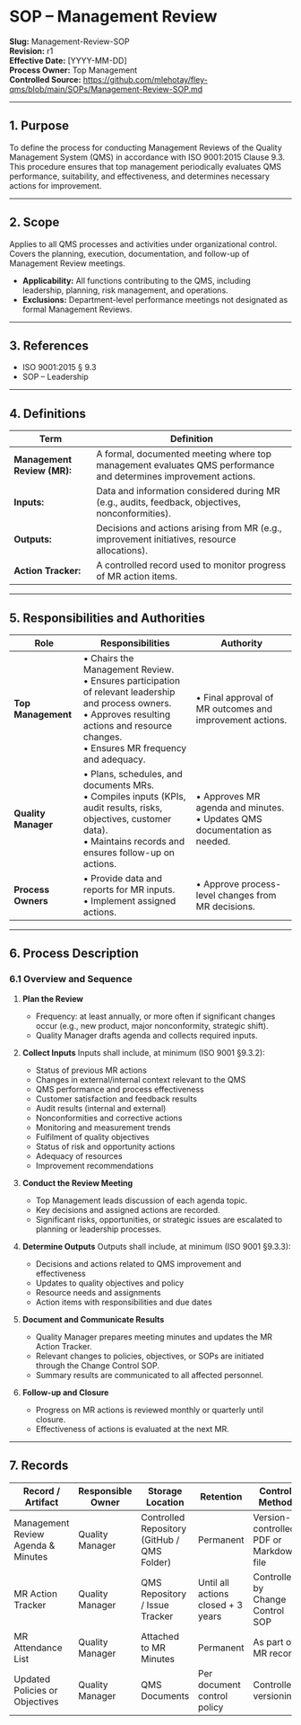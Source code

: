 # **SOP – Management Review**

**Slug:** Management-Review-SOP  
**Revision:** r1  
**Effective Date:** [YYYY-MM-DD]  
**Process Owner:** Top Management  
**Controlled Source:** https://github.com/mlehotay/fley-qms/blob/main/SOPs/Management-Review-SOP.md  

---

## **1. Purpose**

To define the process for conducting Management Reviews of the Quality Management System (QMS) in accordance with ISO 9001:2015 Clause 9.3.
This procedure ensures that top management periodically evaluates QMS performance, suitability, and effectiveness, and determines necessary actions for improvement.

---

## **2. Scope**

Applies to all QMS processes and activities under organizational control.
Covers the planning, execution, documentation, and follow-up of Management Review meetings.

* **Applicability:** All functions contributing to the QMS, including leadership, planning, risk management, and operations.
* **Exclusions:** Department-level performance meetings not designated as formal Management Reviews.

---

## **3. References**

* ISO 9001:2015 § 9.3
* SOP – Leadership

---

## **4. Definitions**

| Term                        | Definition                                                                                                      |
| --------------------------- | --------------------------------------------------------------------------------------------------------------- |
| **Management Review (MR):** | A formal, documented meeting where top management evaluates QMS performance and determines improvement actions. |
| **Inputs:**                 | Data and information considered during MR (e.g., audits, feedback, objectives, nonconformities).                |
| **Outputs:**                | Decisions and actions arising from MR (e.g., improvement initiatives, resource allocations).                    |
| **Action Tracker:**         | A controlled record used to monitor progress of MR action items.                                                |

---

## **5. Responsibilities and Authorities**

| Role                | Responsibilities                                                                                                                                                                                    | Authority                                                                   |
| ------------------- | --------------------------------------------------------------------------------------------------------------------------------------------------------------------------------------------------- | --------------------------------------------------------------------------- |
| **Top Management**  | • Chairs the Management Review.<br>• Ensures participation of relevant leadership and process owners.<br>• Approves resulting actions and resource changes.<br>• Ensures MR frequency and adequacy. | • Final approval of MR outcomes and improvement actions.                    |
| **Quality Manager** | • Plans, schedules, and documents MRs.<br>• Compiles inputs (KPIs, audit results, risks, objectives, customer data).<br>• Maintains records and ensures follow-up on actions.                       | • Approves MR agenda and minutes.<br>• Updates QMS documentation as needed. |
| **Process Owners**  | • Provide data and reports for MR inputs.<br>• Implement assigned actions.                                                                                                                          | • Approve process-level changes from MR decisions.                          |

---

## **6. Process Description**

### **6.1 Overview and Sequence**

1. **Plan the Review**

   * Frequency: at least annually, or more often if significant changes occur (e.g., new product, major nonconformity, strategic shift).
   * Quality Manager drafts agenda and collects required inputs.

2. **Collect Inputs**
   Inputs shall include, at minimum (ISO 9001 §9.3.2):

   * Status of previous MR actions
   * Changes in external/internal context relevant to the QMS
   * QMS performance and process effectiveness
   * Customer satisfaction and feedback results
   * Audit results (internal and external)
   * Nonconformities and corrective actions
   * Monitoring and measurement trends
   * Fulfilment of quality objectives
   * Status of risk and opportunity actions
   * Adequacy of resources
   * Improvement recommendations

3. **Conduct the Review Meeting**

   * Top Management leads discussion of each agenda topic.
   * Key decisions and assigned actions are recorded.
   * Significant risks, opportunities, or strategic issues are escalated to planning or leadership processes.

4. **Determine Outputs**
   Outputs shall include, at minimum (ISO 9001 §9.3.3):

   * Decisions and actions related to QMS improvement and effectiveness
   * Updates to quality objectives and policy
   * Resource needs and assignments
   * Action items with responsibilities and due dates

5. **Document and Communicate Results**

   * Quality Manager prepares meeting minutes and updates the MR Action Tracker.
   * Relevant changes to policies, objectives, or SOPs are initiated through the Change Control SOP.
   * Summary results are communicated to all affected personnel.

6. **Follow-up and Closure**

   * Progress on MR actions is reviewed monthly or quarterly until closure.
   * Effectiveness of actions is evaluated at the next MR.

---

## **7. Records**

| Record / Artifact                  | Responsible Owner | Storage Location                            | Retention                          | Control Method                          |
| ---------------------------------- | ----------------- | ------------------------------------------- | ---------------------------------- | --------------------------------------- |
| Management Review Agenda & Minutes | Quality Manager   | Controlled Repository (GitHub / QMS Folder) | Permanent                          | Version-controlled PDF or Markdown file |
| MR Action Tracker                  | Quality Manager   | QMS Repository / Issue Tracker              | Until all actions closed + 3 years | Controlled by Change Control SOP        |
| MR Attendance List                 | Quality Manager   | Attached to MR Minutes                      | Permanent                          | As part of MR record                    |
| Updated Policies or Objectives     | Quality Manager   | QMS Documents                               | Per document control policy        | Controlled versioning                   |
